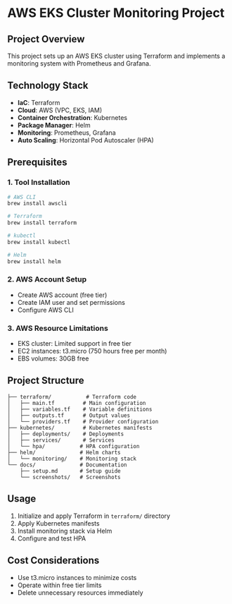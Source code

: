 # AWS EKS Cluster Monitoring Project

## Project Overview
This project sets up an AWS EKS cluster using Terraform and implements a monitoring system with Prometheus and Grafana.

## Technology Stack
- **IaC**: Terraform
- **Cloud**: AWS (VPC, EKS, IAM)
- **Container Orchestration**: Kubernetes
- **Package Manager**: Helm
- **Monitoring**: Prometheus, Grafana
- **Auto Scaling**: Horizontal Pod Autoscaler (HPA)

## Prerequisites

### 1. Tool Installation
```bash
# AWS CLI
brew install awscli

# Terraform
brew install terraform

# kubectl
brew install kubectl

# Helm
brew install helm
```

### 2. AWS Account Setup
- Create AWS account (free tier)
- Create IAM user and set permissions
- Configure AWS CLI

### 3. AWS Resource Limitations
- EKS cluster: Limited support in free tier
- EC2 instances: t3.micro (750 hours free per month)
- EBS volumes: 30GB free

## Project Structure
```
├── terraform/           # Terraform code
│   ├── main.tf         # Main configuration
│   ├── variables.tf    # Variable definitions
│   ├── outputs.tf      # Output values
│   └── providers.tf    # Provider configuration
├── kubernetes/         # Kubernetes manifests
│   ├── deployments/    # Deployments
│   ├── services/       # Services
│   └── hpa/           # HPA configuration
├── helm/              # Helm charts
│   └── monitoring/    # Monitoring stack
└── docs/              # Documentation
    ├── setup.md       # Setup guide
    └── screenshots/   # Screenshots
```

## Usage
1. Initialize and apply Terraform in `terraform/` directory
2. Apply Kubernetes manifests
3. Install monitoring stack via Helm
4. Configure and test HPA

## Cost Considerations
- Use t3.micro instances to minimize costs
- Operate within free tier limits
- Delete unnecessary resources immediately